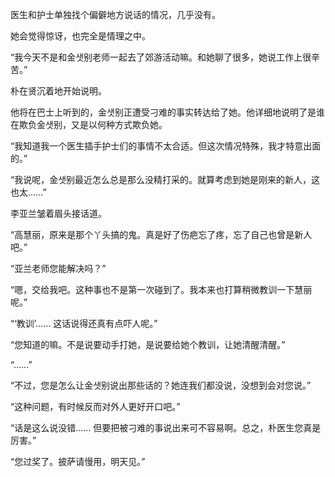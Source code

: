 医生和护士单独找个偏僻地方说话的情况，几乎没有。

她会觉得惊讶，也完全是情理之中。

“我今天不是和金샛别老师一起去了郊游活动嘛。和她聊了很多，她说工作上很辛苦。”

朴在贤沉着地开始说明。

他将在巴士上听到的，金샛别正遭受刁难的事实转达给了她。他详细地说明了是谁在欺负金샛别，又是以何种方式欺负她。

“我知道我一个医生插手护士们的事情不太合适。但这次情况特殊，我才特意出面的。”

“我说呢，金샛别最近怎么总是那么没精打采的。就算考虑到她是刚来的新人，这也太……”

李亚兰皱着眉头接话道。

“高慧丽，原来是那个丫头搞的鬼。真是好了伤疤忘了疼，忘了自己也曾是新人吧。”

“亚兰老师您能解决吗？”

“嗯，交给我吧。这种事也不是第一次碰到了。我本来也打算稍微教训一下慧丽呢。”

“‘教训’…… 这话说得还真有点吓人呢。”

“您知道的嘛。不是说要动手打她，是说要给她个教训，让她清醒清醒。”

“……”

“不过，您是怎么让金샛别说出那些话的？她连我们都没说，没想到会对您说。”

“这种问题，有时候反而对外人更好开口吧。”

“话是这么说没错…… 但要把被刁难的事说出来可不容易啊。总之，朴医生您真是厉害。”

“您过奖了。披萨请慢用，明天见。”